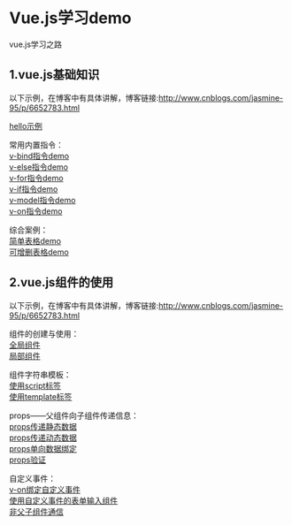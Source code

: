 # Vue.js学习demo
vue.js学习之路 <br>
 ## 1.vue.js基础知识
 以下示例，在博客中有具体讲解，博客链接:http://www.cnblogs.com/jasmine-95/p/6652783.html  <br>
 
 [hello示例](https://zwl-jasmine95.github.io/Vue_test/hello.html) <br>
 
 常用内置指令： <br>
 [v-bind指令demo](https://zwl-jasmine95.github.io/Vue_test/v-bind.html) <br>
 [v-else指令demo](https://zwl-jasmine95.github.io/Vue_test/v-else.html) <br>
 [v-for指令demo](https://zwl-jasmine95.github.io/Vue_test/v-for.html) <br>
 [v-if指令demo](https://zwl-jasmine95.github.io/Vue_test/v-if.html) <br>
 [v-model指令demo](https://zwl-jasmine95.github.io/Vue_test/v-model.html) <br>
 [v-on指令demo](https://zwl-jasmine95.github.io/Vue_test/v-on.html) <br>
 
 综合案例：<br>
 [简单表格demo](https://zwl-jasmine95.github.io/Vue_test/demo1/table.html) <br>
 [可增删表格demo](https://zwl-jasmine95.github.io/Vue_test/demo1/editTable.html) <br>

 ## 2.vue.js组件的使用
 以下示例，在博客中有具体讲解，博客链接:http://www.cnblogs.com/jasmine-95/p/6652783.html  <br>

 组件的创建与使用：<br>
 [全局组件](https://zwl-jasmine95.github.io/Vue_test/component/hello-component.html) <br>
 [局部组件](https://zwl-jasmine95.github.io/Vue_test/component/local-component.html) <br>

 组件字符串模板：<br>
 [使用script标签](https://zwl-jasmine95.github.io/Vue_test/component/script.html) <br>
 [使用template标签](https://zwl-jasmine95.github.io/Vue_test/component/template.html) <br>

 props——父组件向子组件传递信息：<br>
 [props传递静态数据](https://zwl-jasmine95.github.io/Vue_test/component/static-props.html) <br>
 [props传递动态数据](https://zwl-jasmine95.github.io/Vue_test/component/dynamic-props.html) <br>
 [props单向数据绑定](https://zwl-jasmine95.github.io/Vue_test/component/single-props.html) <br>
 [props验证](https://zwl-jasmine95.github.io/Vue_test/component/verification-props.html) <br>

 自定义事件：<br>
 [v-on绑定自定义事件](https://zwl-jasmine95.github.io/Vue_test/component/v-on.html) <br>
 [使用自定义事件的表单输入组件](https://zwl-jasmine95.github.io/Vue_test/component/input.html) <br>
 [非父子组件通信](https://zwl-jasmine95.github.io/Vue_test/component/communication.html) <br>

